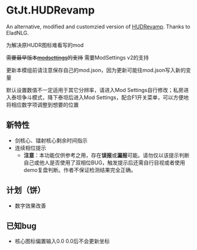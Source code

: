 # GtJt.HUDRevamp

An alternative, modified and customzied version of [HUDRevamp](https://github.com/EladNLG/HUDRevamp). Thanks to EladNLG.

为解决原HUDR图标难看写的mod

~~需要最早版本[modsettings](https://github.com/GtJeight/ModSettings)的支持~~
需要ModSettings v2的支持

更新本模组前请注意保存自己的mod.json，因为更新可能往mod.json写入新的变量

默认设置数值不一定适用于其它分辨率，请进入Mod Settings自行修改；私房进入泰坦争斗模式，降下泰坦后进入Mod Settings，配合F1开关菜单，可以方便地将相应数字项调整到想要的位置

## 新特性

- 剑核心、镭射核心剩余时间指示
- 连续相位提示
  - **注意**：本功能仅供参考之用，存在**误报**或**漏报**可能。请勿仅以该提示判断自己或他人是否使用了双相位BUG，触发提示后还需自行目视或者使用demo复盘判断。作者不保证检测结果完全正确。

## 计划（饼）

- 数字效果改善

## 已知bug

- 核心图标偏置输入0.0 0.0后不会更新坐标

